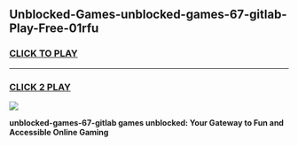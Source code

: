
## Unblocked-Games-unblocked-games-67-gitlab-Play-Free-01rfu
<h3>
<a href="https://premium76.site?title=unblocked-games-67-gitlab&ref=15A">CLICK TO PLAY</a></h3>
<hr>

<h3>
<a href="https://premium76.site?title=unblocked-games-67-gitlab&ref=15A">CLICK 2 PLAY</a>
  
</h3>

<a href="https://premium76.site?title=unblocked-games-67-gitlab&ref=15A"><img src="https://clearcache.store/games.png"></a>


**unblocked-games-67-gitlab games unblocked: Your Gateway to Fun and Accessible Online Gaming**
